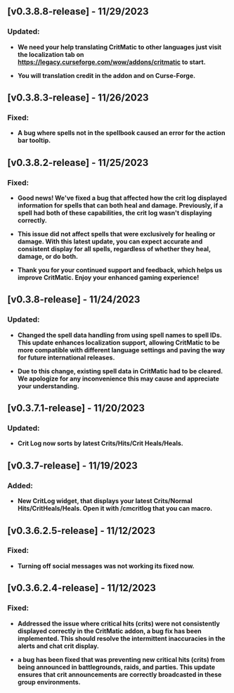 
## [v0.3.8.8-release] - 11/29/2023

### Updated:

- **We need your help translating CritMatic to other languages just visit the localization tab on https://legacy.curseforge.com/wow/addons/critmatic to start.**

- **You will translation credit in the addon and on Curse-Forge.**



## [v0.3.8.3-release] - 11/26/2023

### Fixed:

- **A bug where spells not in the spellbook caused an error for the action bar tooltip.**



## [v0.3.8.2-release] - 11/25/2023

### Fixed:

- **Good news! We've fixed a bug that affected how the crit log displayed information for spells that can both heal and damage. Previously, if a spell had both of these capabilities, the crit log wasn't displaying correctly.**

- **This issue did not affect spells that were exclusively for healing or damage. With this latest update, you can expect accurate and consistent display for all spells, regardless of whether they heal, damage, or do both.**

- **Thank you for your continued support and feedback, which helps us improve CritMatic. Enjoy your enhanced gaming experience!**



## [v0.3.8-release] - 11/24/2023

### Updated:

- **Changed the spell data handling from using spell names to spell IDs. This update enhances localization support, allowing CritMatic to be more compatible with different language settings and paving the way for future international releases.**

- **Due to this change, existing spell data in CritMatic had to be cleared. We apologize for any inconvenience this may cause and appreciate your understanding.**



## [v0.3.7.1-release] - 11/20/2023

### Updated:

- **Crit Log now sorts by latest Crits/Hits/Crit Heals/Heals.**



## [v0.3.7-release] - 11/19/2023

### Added:

- **New CritLog widget, that displays your latest Crits/Normal Hits/CritHeals/Heals. Open it with /cmcritlog that 
  you can macro.**



## [v0.3.6.2.5-release] - 11/12/2023

### Fixed:

- **Turning off social messages was not working its fixed now.**



## [v0.3.6.2.4-release] - 11/12/2023

### Fixed:

- **Addressed the issue where critical hits (crits) were not consistently displayed correctly in the CritMatic addon, a bug fix has been implemented. This should resolve the intermittent inaccuracies in the alerts and chat crit display.**

- **a bug has been fixed that was preventing new critical hits (crits) from being announced in battlegrounds, raids, and parties. This update ensures that crit announcements are correctly broadcasted in these group environments.**

